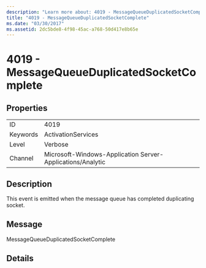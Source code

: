 ```yaml
---
description: "Learn more about: 4019 - MessageQueueDuplicatedSocketComplete"
title: "4019 - MessageQueueDuplicatedSocketComplete"
ms.date: "03/30/2017"
ms.assetid: 2dc5bde8-4f98-45ac-a768-50d417e8b65e
---
```

# 4019 - MessageQueueDuplicatedSocketComplete

## Properties  
  
|||  
|-|-|  
|ID|4019|  
|Keywords|ActivationServices|  
|Level|Verbose|  
|Channel|Microsoft-Windows-Application Server-Applications/Analytic|  
  
## Description  

 This event is emitted when the message queue has completed duplicating socket.  
  
## Message  

 MessageQueueDuplicatedSocketComplete  
  
## Details
